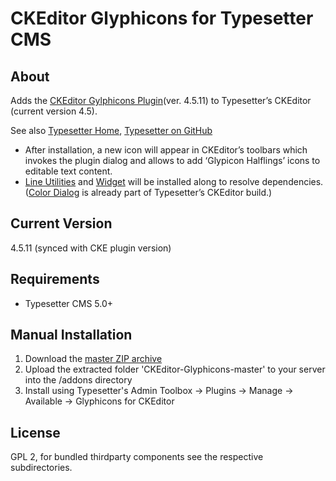# CKEditor Glyphicons for Typesetter CMS #

## About
Adds the <a href="https://ckeditor.com/cke4/addon/glyphicons" targtet="_blank">CKEditor Gylphicons Plugin</a>(ver. 4.5.11) to Typesetter&rsquo;s CKEditor (current version 4.5).

See also [Typesetter Home](http://www.typesettercms.com), [Typesetter on GitHub](https://github.com/Typesetter/Typesetter)

* After installation, a new icon will appear in CKEditor&rsquo;s toolbars which invokes the plugin dialog and allows to add &lsquo;Glypicon Halflings&rsquo; icons to editable text content.
* <a href="http://ckeditor.com/cke4/addon/lineutils" target="_blank">Line Utilities</a> and <a href="https://ckeditor.com/cke4/addon/widget" target="_blank">Widget</a> will be installed along to resolve dependencies. (<a href="http://ckeditor.com/cke4/addon/colordialog" target="_blank">Color Dialog</a> is already part of Typesetter&rsquo;s CKEditor build.)

## Current Version 
4.5.11 (synced with CKE plugin version)

## Requirements ##
* Typesetter CMS 5.0+

## Manual Installation ##
1. Download the [master ZIP archive](https://github.com/juek/CKEditor-Glyphicons/archive/master.zip)
2. Upload the extracted folder 'CKEditor-Glyphicons-master' to your server into the /addons directory
3. Install using Typesetter's Admin Toolbox &rarr; Plugins &rarr; Manage &rarr; Available &rarr; Glyphicons for CKEditor

## License
GPL 2, for bundled thirdparty components see the respective subdirectories.

